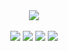 <div align="center">
<img src="https://cdn.discordapp.com/attachments/1155193263230308413/1155193297556480033/denizaight_green.png">
<br><br>
<img src="https://img.shields.io/badge/Website-deniz.cloud-darkgreen">
<img src="https://img.shields.io/badge/OS-Windows-darkgreen">
<img src="https://img.shields.io/badge/Browser-Brave-darkgreen">
<img src="https://komarev.com/ghpvc/?username=denizwp&color=0e680f">
</div>
